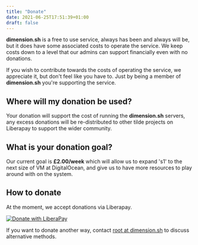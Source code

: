 ```yaml
---
title: "Donate"
date: 2021-06-25T17:51:39+01:00
draft: false
---
```


**dimension.sh** is a free to use service, always has been and always will be, but it does have some associated costs to operate the service. We keep costs down to a level that our admins can support financially even with no donations.

If you wish to contribute towards the costs of operating the service, we appreciate it, but don't feel like you have to. Just by being a member of **dimension.sh** you're supporting the service.

## Where will my donation be used?
Your donation will support the cost of running the **dimension.sh** servers, any excess donations will be re-distributed to other tilde projects on Liberapay to support the wider community.

## What is your donation goal?
Our current goal is **&#163;2.00/week** which will allow us to expand 's1' to the next size of VM at DigitalOcean, and give us to have more resources to play around with on the system.

## How to donate

At the moment, we accept donations via Liberapay.

[![Donate with LiberaPay](https://liberapay.com/assets/widgets/donate.svg)](https://liberapay.com/dimension.sh/donate)

If you want to donate another way, contact <a href="mailto:root@dimension.sh">root at dimension.sh</a> to discuss alternative methods.